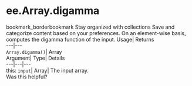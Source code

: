  
#  ee.Array.digamma
bookmark_borderbookmark Stay organized with collections  Save and categorize content based on your preferences.
On an element-wise basis, computes the digamma function of the input. 
Usage| Returns  
---|---  
`Array.digamma()`| Array  
Argument| Type| Details  
---|---|---  
this: `input`| Array| The input array.  
Was this helpful?
